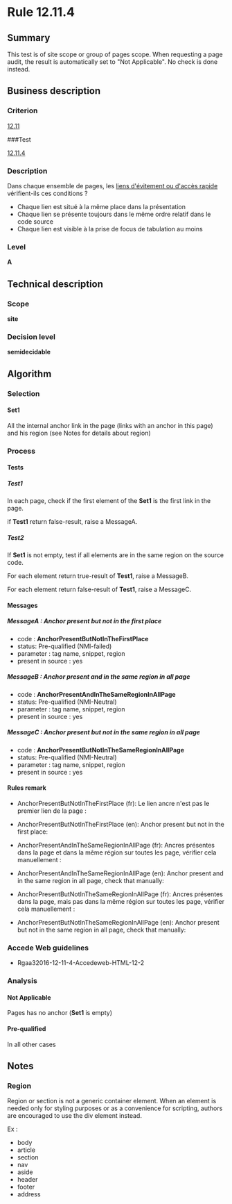 # Rule 12.11.4

## Summary

This test is of site scope or group of pages scope. When requesting a page audit, the result is automatically set to "Not Applicable". No check is done instead.

## Business description

### Criterion

[12.11](http://references.modernisation.gouv.fr/rgaa/criteres.html#crit-12-11)

###Test

[12.11.4](http://references.modernisation.gouv.fr/rgaa/criteres.html#test-12-11-4)

### Description

Dans chaque ensemble de pages, les <a href="http://references.modernisation.gouv.fr/referentiel-technique-0#mLienEvitement">liens d'&eacute;vitement ou d'acc&egrave;s rapide</a> v&eacute;rifient-ils ces conditions ? 
 
 *  Chaque lien est situ&eacute; &agrave; la m&ecirc;me place dans la pr&eacute;sentation 
 *  Chaque lien se pr&eacute;sente toujours dans le m&ecirc;me ordre relatif dans le code source 
 * 	Chaque lien est visible &agrave; la prise de focus de tabulation au moins 


### Level

**A**

## Technical description

### Scope

**site**

### Decision level

**semidecidable**

## Algorithm

### Selection

#### Set1

All the internal anchor link in the page (links with an anchor in this page) and his region (see Notes for details about region) 

### Process

#### Tests

##### Test1

In each page, check if the first element of the **Set1** is the first link in the page.

if **Test1** return false-result, raise a MessageA.

##### Test2

If **Set1** is not empty, test if all elements are in the same region on the source code. 

For each element return true-result of **Test1**, raise a MessageB.

For each element return false-result of **Test1**, raise a MessageC.

#### Messages

##### MessageA : Anchor present but not in the first place 

-    code : **AnchorPresentButNotInTheFirstPlace** 
-    status: Pre-qualified (NMI-failed)
-    parameter : tag name, snippet, region
-    present in source : yes

##### MessageB : Anchor present and in the same region in all page

-    code : **AnchorPresentAndInTheSameRegionInAllPage** 
-    status: Pre-qualified (NMI-Neutral)
-    parameter : tag name, snippet, region
-    present in source : yes

##### MessageC : Anchor present but not in the same region in all page

-    code : **AnchorPresentButNotInTheSameRegionInAllPage** 
-    status: Pre-qualified (NMI-Neutral)
-    parameter : tag name, snippet, region
-    present in source : yes

#### Rules remark

 * AnchorPresentButNotInTheFirstPlace (fr): Le lien ancre n'est pas le premier lien de la page :
 * AnchorPresentButNotInTheFirstPlace (en): Anchor present but not in the first place:

 * AnchorPresentAndInTheSameRegionInAllPage (fr): Ancres pr&eacute;sentes dans la page et dans la m&ecirc;me r&eacute;gion sur toutes les page, v&eacute;rifier cela manuellement :
 * AnchorPresentAndInTheSameRegionInAllPage (en): Anchor present and in the same region in all page, check that manually:

 * AnchorPresentButNotInTheSameRegionInAllPage (fr): Ancres pr&eacute;sentes dans la page, mais pas dans la m&ecirc;me r&eacute;gion sur toutes les page, v&eacute;rifier cela manuellement :
 * AnchorPresentButNotInTheSameRegionInAllPage (en): Anchor present but not in the same region in all page, check that manually:

### Accede Web guidelines

 * Rgaa32016-12-11-4-Accedeweb-HTML-12-2

### Analysis

#### Not Applicable

Pages has no anchor (**Set1** is empty)

#### Pre-qualified

In all other cases

## Notes

### Region

Region or section is not a generic container element. When an element is needed only for styling purposes or as a convenience for scripting, authors are encouraged to use the div element instead.

Ex : 
 * body
 * article
 * section
 * nav
 * aside
 * header
 * footer
 * address